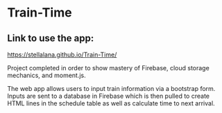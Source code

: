 # Train-Time

## Link to use the app:
https://stellalana.github.io/Train-Time/

Project completed in order to show mastery of Firebase, cloud storage mechanics, and moment.js.

The web app allows users to input train information via a bootstrap form. Inputs are sent to a database in Firebase which is then pulled to create HTML lines in the schedule table as well as calculate time to next arrival.
